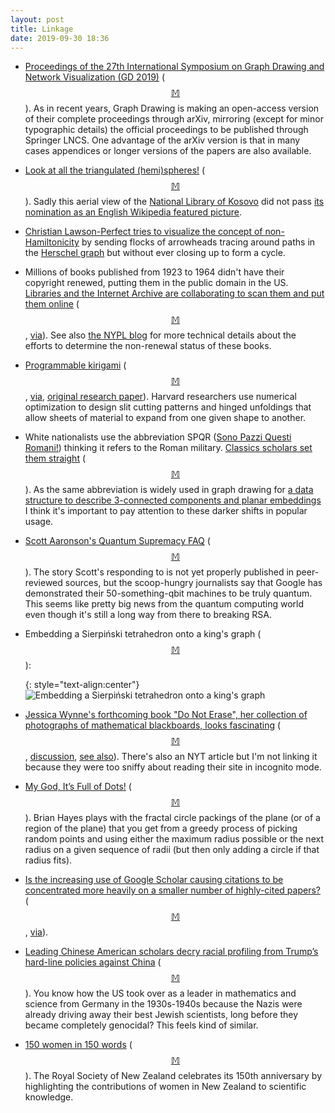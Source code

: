 ```yaml
---
layout: post
title: Linkage
date: 2019-09-30 18:36
---
```

* [Proceedings of the 27th International Symposium on Graph Drawing and Network Visualization (GD 2019)](https://arxiv.org/html/1909.07013) ([$$\mathbb{M}$$](https://mathstodon.xyz/@11011110/102805229578506057)). As in recent years, Graph Drawing is making an open-access version of their complete proceedings through arXiv, mirroring (except for minor typographic details) the official proceedings to be published through Springer LNCS. One advantage of the arXiv version is that in many cases appendices or longer versions of the papers are also available.

* [Look at all the triangulated (hemi)spheres!](https://commons.wikimedia.org/wiki/File:National_Library_of_Kosovo_photo_Arben_Llapashtica.jpg) ([$$\mathbb{M}$$](https://mathstodon.xyz/@11011110/102811772067495838)). Sadly this aerial view of the [National Library of Kosovo](https://en.wikipedia.org/wiki/National_Library_of_Kosovo) did not pass [its nomination as an English Wikipedia featured picture](https://en.wikipedia.org/wiki/Wikipedia:Featured_picture_candidates/National_Library_of_Kosovo).

* [Christian Lawson-Perfect tries to visualize the concept of non-Hamiltonicity](https://mathstodon.xyz/@christianp/102809304875599612) by sending flocks of arrowheads tracing around paths in the [Herschel graph](https://en.wikipedia.org/wiki/Herschel_graph) but without ever closing up to form a cycle.

* Millions of books published from 1923 to 1964 didn't have their copyright renewed, putting them in the public domain in the US. [Libraries and the Internet Archive are collaborating to scan them and put them online](https://www.vice.com/en_us/article/a3534j/libraries-and-archivists-are-scanning-and-uploading-books-that-are-secretly-in-the-public-domain) ([$$\mathbb{M}$$](https://mathstodon.xyz/@11011110/102825724023396126), [via](https://news.ycombinator.com/item?id=20992397)). See also [the NYPL blog](https://www.nypl.org/blog/2019/09/01/historical-copyright-records-transparency) for more technical details about the efforts to determine the non-renewal status of these books.

* [Programmable kirigami](https://phys.org/news/2019-08-mathematical-framework-sheet-material-kirigami.html) ([$$\mathbb{M}$$](https://mathstodon.xyz/@11011110/102828568682129281), [via](https://news.ycombinator.com/item?id=20792995), [original research paper](https://www.nature.com/articles/s41563-019-0452-y)). Harvard researchers use numerical optimization to design slit cutting patterns and hinged unfoldings that allow sheets of material to expand from one given shape to another.

* White nationalists use the abbreviation SPQR ([Sono Pazzi Questi Romani!](https://archive.org/stream/handbuchdertheo00hefngoog#page/n122/mode/2up)) thinking it refers to the Roman military. [Classics scholars set them straight](http://pages.vassar.edu/pharos/2018/07/27/scholars-respond-to-spqr-and-white-nationalism/) ([$$\mathbb{M}$$](https://mathstodon.xyz/@11011110/102834635536818832)). As the same abbreviation is widely used in graph drawing for [a data structure to describe 3-connected components and planar embeddings](https://en.wikipedia.org/wiki/SPQR_tree) I think it's important to pay attention to these darker shifts in  popular usage.

* [Scott Aaronson's Quantum Supremacy FAQ](https://www.scottaaronson.com/blog/?p=4317) ([$$\mathbb{M}$$](https://mathstodon.xyz/@11011110/102845648603908743)). The story Scott's responding to is not yet properly published in peer-reviewed sources, but the scoop-hungry journalists say that Google has demonstrated their 50-something-qbit machines to be truly quantum. This seems like pretty big news from the quantum computing world even though it's still a long way from there to breaking RSA.

* Embedding a Sierpiński tetrahedron onto a king's graph ([$$\mathbb{M}$$](https://mathstodon.xyz/@11011110/102849777026944754)):

  {: style="text-align:center"}
![Embedding a Sierpiński tetrahedron onto a king's graph]({{site.baseurl}}/assets/2019/sierpinski-kings-graph.svg)

* [Jessica Wynne's forthcoming book "Do Not Erase", her collection of photographs of mathematical blackboards, looks fascinating](https://nerdcore.de/2019/09/23/eine-fotostudie-der-tafeln-von-mathematikern/) ([$$\mathbb{M}$$](https://mathstodon.xyz/@11011110/102856920767696508), [discussion](https://www.metafilter.com/183291/This-is-what-thought-looks-like), [see also](https://boingboing.net/2019/09/27/do-not-erase.html)). There's also an NYT article but I'm not linking it because they were too sniffy about reading their site in incognito mode.

* [My God, It’s Full of Dots!](http://bit-player.org/2019/my-god-its-full-of-dots) ([$$\mathbb{M}$$](https://mathstodon.xyz/@11011110/102868939006126852)). Brian Hayes plays with the fractal circle packings of the plane (or of a region of the plane) that you get from a greedy process of picking random points and using either the maximum radius possible or the next radius on a given sequence of radii (but then only adding a circle if that radius fits).

* [Is the increasing use of Google Scholar causing citations to be concentrated more heavily on a smaller number of highly-cited papers?](https://blogs.plos.org/absolutely-maybe/2019/09/27/google-scholar-risks-and-alternatives/) ([$$\mathbb{M}$$](https://mathstodon.xyz/@11011110/102871113125694380), [via](https://retractionwatch.com/2019/09/28/weekend-reads-jailed-for-publishing-a-paper-pushing-back-on-vaping-research-sugar-daddy-science/)).

* [Leading Chinese American scholars decry racial profiling from Trump’s hard-line policies against China](https://www.latimes.com/california/story/2019-09-28/leading-chinese-american-scholars-decry-fallout-on-them-of-trumps-hardline-policies-against-china) ([$$\mathbb{M}$$](https://mathstodon.xyz/@11011110/102877049872954133)). You know how the US took over as a leader in mathematics and science from Germany in the 1930s-1940s because the Nazis were already driving away their best Jewish scientists, long before they became completely genocidal? This feels kind of similar.

* [150 women in 150 words](https://royalsociety.org.nz/150th-anniversary/150-women-in-150-words/) ([$$\mathbb{M}$$](https://mathstodon.xyz/@11011110/102884552172728020)). The Royal Society of New Zealand celebrates its 150th anniversary by highlighting the contributions of women in New Zealand to scientific knowledge.